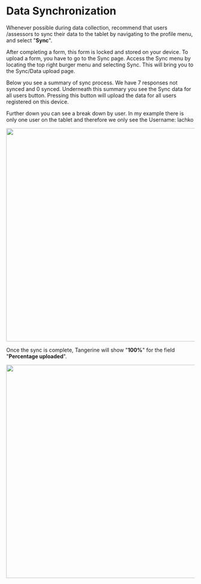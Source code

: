 # Data Synchronization

Whenever possible during data collection, recommend that users /assessors to sync their data to the tablet by navigating to the profile
menu, and select "**Sync**".

After completing a form, this form is locked and stored on your device. To upload a form, you have to go to the Sync page. Access the Sync menu by locating the top right burger menu and selecting Sync. This will bring you to the Sync/Data upload page. 

Below you see a summary of sync process. We have 7 responses not synced and 0 synced. Underneath this summary you see the Sync data for all users button. Pressing this button will upload the data for all users registered on this device. 

Further down you can see a break down by user. In my example there is only one user on the tablet and therefore we only see the Username: lachko

<img src="../media/image96.png" width="570">

Once the sync is complete, Tangerine will show "**100%**" for the field
"**Percentage uploaded**".

<img src="../media/image97.png" width="570">

